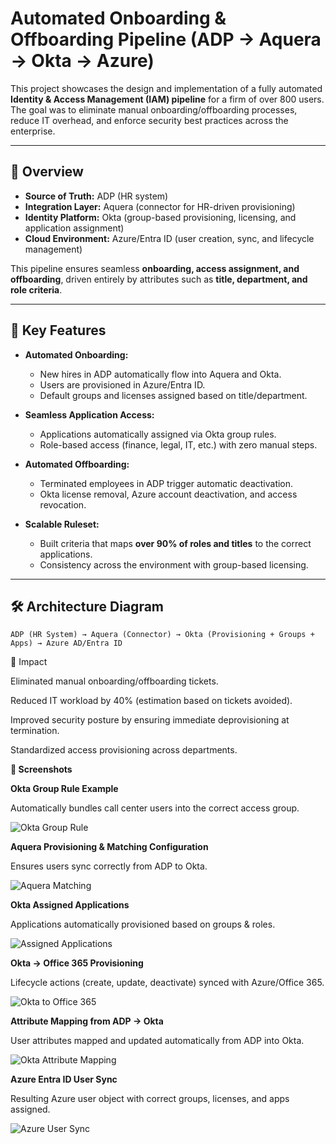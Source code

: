 # Automated Onboarding & Offboarding Pipeline (ADP → Aquera → Okta → Azure)

This project showcases the design and implementation of a fully automated **Identity & Access Management (IAM) pipeline** for a firm of over 800 users. The goal was to eliminate manual onboarding/offboarding processes, reduce IT overhead, and enforce security best practices across the enterprise.

---

## 📖 Overview

- **Source of Truth:** ADP (HR system)  
- **Integration Layer:** Aquera (connector for HR-driven provisioning)  
- **Identity Platform:** Okta (group-based provisioning, licensing, and application assignment)  
- **Cloud Environment:** Azure/Entra ID (user creation, sync, and lifecycle management)

This pipeline ensures seamless **onboarding, access assignment, and offboarding**, driven entirely by attributes such as **title, department, and role criteria**.

---

## 🔎 Key Features

- **Automated Onboarding:**  
  - New hires in ADP automatically flow into Aquera and Okta.  
  - Users are provisioned in Azure/Entra ID.  
  - Default groups and licenses assigned based on title/department.  

- **Seamless Application Access:**  
  - Applications automatically assigned via Okta group rules.  
  - Role-based access (finance, legal, IT, etc.) with zero manual steps.  

- **Automated Offboarding:**  
  - Terminated employees in ADP trigger automatic deactivation.  
  - Okta license removal, Azure account deactivation, and access revocation.  

- **Scalable Ruleset:**  
  - Built criteria that maps **over 90% of roles and titles** to the correct applications.  
  - Consistency across the environment with group-based licensing.  

---

## 🛠️ Architecture Diagram

```text
ADP (HR System) → Aquera (Connector) → Okta (Provisioning + Groups + Apps) → Azure AD/Entra ID
```

🎯 Impact

Eliminated manual onboarding/offboarding tickets.

Reduced IT workload by 40% (estimation based on tickets avoided).

Improved security posture by ensuring immediate deprovisioning at termination.

Standardized access provisioning across departments.


**📸 Screenshots**

**Okta Group Rule Example**

Automatically bundles call center users into the correct access group.

![Okta Group Rule](../images/adp-to-okta-automation-1.png)


**Aquera Provisioning & Matching Configuration**

Ensures users sync correctly from ADP to Okta.

![Aquera Matching](../images/adp-to-okta-automation-2.png)


**Okta Assigned Applications**

Applications automatically provisioned based on groups & roles.

![Assigned Applications](../images/adp-to-okta-automation-3.png)


**Okta → Office 365 Provisioning**

Lifecycle actions (create, update, deactivate) synced with Azure/Office 365.

![Okta to Office 365](../images/adp-to-okta-automation-4.png)


**Attribute Mapping from ADP → Okta**

User attributes mapped and updated automatically from ADP into Okta.

![Okta Attribute Mapping](../images/adp-to-okta-automation-5.png)


**Azure Entra ID User Sync**

Resulting Azure user object with correct groups, licenses, and apps assigned.


![Azure User Sync](../images/adp-to-okta-automation-6.png)
